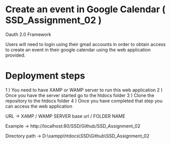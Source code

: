 # Create an event in Google Calendar ( SSD_Assignment_02 )
Oauth 2.0 Framework

Users will need to login using their gmail accounts in order to obtain access to create an event in their google calendar using the web application provided.

# Deployment steps
1 ) You need to have XAMP or WAMP server to run this web application
2 ) Once you have the server started go to the htdocs folder
3 ) Clone the repository to the htdocs folder
4 ) Once you have completed that step you can access the web application 

URL -> XAMP / WAMP SERVER base url / FOLDER NAME

Example -> http://localhost:80/SSD/Github/SSD_Assignment_02

Directory path -> D:\xampp\htdocs\SSD\Github\SSD_Assignment_02
